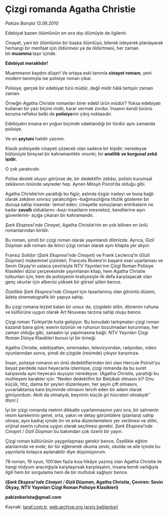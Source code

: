 # Çizgi romanda Agatha Christie 

*Pakize Barışta 13.06.2010*

<div class="yazi">
<p>Edebiyat bazen ölümlünün en sıra dışı ölümüyle de ilgilenir.</p>
<p>Cinayet, yani bir ölümlünün bir başka ölümlüyü, bilerek isteyerek planlayarak herhangi bir menfaat için öldürmesi ya da öldürtmesi, her zaman bir<b> muamma </b>taşır içinde.</p>
<p><b>Edebiyat meraklıdır!</b></p>
<p>Muammanın kaydını düşer! Ve ortaya eski tanımla <b>cinayet romanı</b>, yeni modern tanımıyla ise polisiye roman çıkar.</p>
<p>Polisiye, gerçek bir edebiyat türü müdür, değil midir hâlâ tartışılır zaman zaman.</p>
<p>Örneğin Agatha Christie romanları birer edebî ürün müdür? Yoksa edebiyatı kullanan bir yazı biçimi midir, karar vermek zordur. İnsanın kendi türünü koruma refleksi belki de <b>polisiye</b>nin çıkış noktasıdır.</p>
<p>Edebiyatın insana en yoğun biçimde odaklandığı bir türdür aynı zamanda polisiye.</p>
<p>Ve en <b>şeytani</b> halidir yazının.</p>
<p>Klasik polisiyede cinayeti çözecek olan sadece bir kişidir; neredeyse bütünüyle bireysel bir kahramanlıktır onunki; bir<b> analitik ve kurgusal zekâ işidir.</b></p>
<p>O çok yaratıcıdır.</p>
<p>Polise destek oluyor görünse de, bir dedektifin zekâsı, polisin kurumsal zekâsının önünde seyreder hep. Aynen Mösyö Poirot’da olduğu gibi.</p>
<p>Agatha Christie’nin yarattığı bu figür, aslında özgür iradeyi ve buna bağlı  olarak zekânın sınırsız yaratıcılığını –bağımsızlığına titizlik gösteren bir duruşa sahip insanda- temsil eden; cinayetle sonuçlanan entrikaların ne kadar <b>zavallı</b> olduklarını –bazı insanların mesnetsiz, kendilerine aşırı güvenlerini- açığa çıkaran bir kahramandır.</p>
<p><i>Şark Ekspresi’nde Cinayet,</i> Agatha Christie’nin en çok bilinen en ünlü romanlarından biridir.</p>
<p>Bu roman, şimdi bir çizgi roman olarak yayımlandı dilimizde. Ayrıca, <i>Gizli Düşman</i> adlı romanı da ikinci çizgi roman olarak aynı kitapta yer alıyor.</p>
<p>Fransız Solidor (<i>Şark Ekspresi’nde Cinayet</i>) ve Frank Leclercq’in (<i>Gizli Düşman</i>) mükemmel çizimleri, Francois Riviere’in başarılı eser uyarlaması ve Sevin Okyay’ın ustaca çevirisiyle NTV Yayınları’nın Çizgi Roman Polisiye Klasikleri dizisi çerçevesinde yayımlanan kitap, hem Agatha Christie tutkunları için, hem de polisiyenin kraliçesiyle ilk defa karşılaşacak olan genç okurlar için albenisi yüksek bir görsel şölen bence.</p>
<p><i>Özellikle Şark Ekspresi’nde Cinayet</i> için tasarlanmış olan görüntü düzeni, âdeta sinematografik bir yapıya sahip.</p>
<p>Bu çizgi romana lezzet katan bir unsur da, çizgideki stilin, dönemin ruhuna ve kültürüne uygun olarak Art Nouveau tarzına sahip oluşu bence.</p>
<p>Çizgi roman Türkiye’de hızla gelişiyor. Bu konudaki tartışmaları çizgi roman kazandı bana göre; eserin özünün ve ruhunun bozulmadan korunması, her zaman olduğu gibi, zanaatın iyi yapılmasına bağlı. NTV Yayınları Çizgi Roman Dünya Klasikleri bunun iyi bir örneği.</p>
<p>Agatha Christie, edebiyattan, sinemadan, televizyondan, radyodan, video oyunlarından sonra, şimdi de çizgide (resimde) çıkıyor karşımıza.</p>
<p>İnsan, polisiye romanın en ünlü dedektiflerinden biri olan Hercule Poiroit’yu beyaz perdede nasıl heyecanla izlemişse, çizgi romanda da bu suret karşısında aynı heyecanı duyuyor neredeyse. (Agatha Christie, yarattığı bu muhteşem karakter için: “Neden dedektifim bir Belçikalı olmasın ki? Onu küçük, titiz, daima bir şeyleri düzenleyen, her şeyin çift olmasını, yuvarlaktansa kare biçiminde olmasını tercih eden bir adam olarak görüyordum. Akıllı da olmalıydı, beyninin küçük gri hücreleri olmalıydı” diyor.)</p>
<p>İyi bir çizgi romanda metnin dikkatle uyarlanmasının yanı sıra, bir sahnenin resim karelerinin genel, orta, yakın ve detay görüntülere (planlara) sahip olması; aynı kadraj içinde ön ve arka düzenlemelere yer verilmesi ve stilin, orijinal eserin ruhuna uygun olarak seçilmesi gerekir.<i> Şark Ekspresi’nde Cinayet / Gizli Düşman</i> bu bakımdan çok özenli bir yayın.</p>
<p>Çizgi roman kültürünün yaygınlaşması gerekir bence. Özellikle eğitim alanlarında ve evde; bir tür eğlenerek okuma zevki, okulda ve aile içinde bu yayınlarla kolayca aşılanabilir diye düşünüyorum.</p>
<p>78 roman, 19 oyun, 100’den fazla kısa hikâye yazmış olan Agatha Christie ile hangi midyum aracılığıyla karşılaşırsak karşılaşalım, insana kendi varlığıyla ilgili hem bir sorgulama hem de bir mutluluk sağlıyor bence.</p>
<p><b>(<i>Şark Ekspesi’nde Cinayet </i></b><i>/</i><b><i> Gizli Düşman</i>, Agatha Christie, Çeviren: Sevin Okyay, NTV Yayınları Çizgi Roman Polisiye Klasikleri)</b></p>
<p><b>pakizebarista@gmail.com</b></p></div>

Kaynak: [taraf.com.tr](http://www.taraf.com.tr:80/pakize-barista/makale-cizgi-romanda-agatha-christie.htm), [web.archive.org (arşiv bağlantısı)](http://web.archive.org/web/20100615004053/http://www.taraf.com.tr:80/pakize-barista/makale-cizgi-romanda-agatha-christie.htm)
